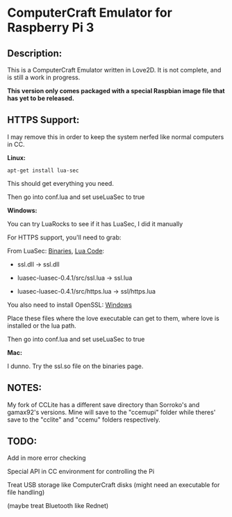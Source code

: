 ComputerCraft Emulator for Raspberry Pi 3
=============================

Description:
------------

This is a ComputerCraft Emulator written in Love2D. It is not complete, and is still a work in progress.

**This version only comes packaged with a special Raspbian image file that has yet to be released.**

HTTPS Support:
----------------
I may remove this in order to keep the system nerfed like normal computers in CC.

**Linux:**

```
apt-get install lua-sec
```

This should get everything you need.

Then go into conf.lua and set useLuaSec to true

**Windows:**

You can try LuaRocks to see if it has LuaSec, I did it manually

For HTTPS support, you'll need to grab:

From LuaSec: [Binaries](http://50.116.63.25/public/LuaSec-Binaries/), [Lua Code](http://www.inf.puc-rio.br/~brunoos/luasec/download/luasec-0.4.1.tar.gz):

  * ssl.dll -> ssl.dll

  * luasec-luasec-0.4.1/src/ssl.lua -> ssl.lua

  * luasec-luasec-0.4.1/src/https.lua -> ssl/https.lua

You also need to install OpenSSL: [Windows](http://slproweb.com/products/Win32OpenSSL.html)

Place these files where the love executable can get to them, where love is installed or the lua path.

Then go into conf.lua and set useLuaSec to true

**Mac:**

I dunno. Try the ssl.so file on the binaries page.

NOTES:
------

My fork of CCLite has a different save directory than Sorroko's and gamax92's versions. Mine will save to the "ccemupi" folder while theres' save to the "cclite" and "ccemu" folders respectively.

TODO:
-----

Add in more error checking

Special API in CC environment for controlling the Pi

Treat USB storage like ComputerCraft disks (might need an executable for file handling)

(maybe treat Bluetooth like Rednet)
